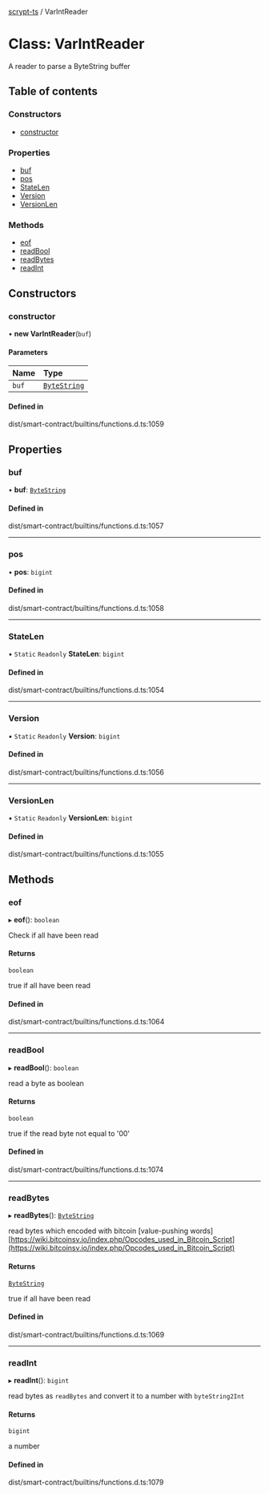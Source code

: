 [scrypt-ts](../README.md) / VarIntReader

# Class: VarIntReader

A reader to parse a ByteString buffer

## Table of contents

### Constructors

- [constructor](VarIntReader.md#constructor)

### Properties

- [buf](VarIntReader.md#buf)
- [pos](VarIntReader.md#pos)
- [StateLen](VarIntReader.md#statelen)
- [Version](VarIntReader.md#version)
- [VersionLen](VarIntReader.md#versionlen)

### Methods

- [eof](VarIntReader.md#eof)
- [readBool](VarIntReader.md#readbool)
- [readBytes](VarIntReader.md#readbytes)
- [readInt](VarIntReader.md#readint)

## Constructors

### constructor

• **new VarIntReader**(`buf`)

#### Parameters

| Name | Type |
| :------ | :------ |
| `buf` | [`ByteString`](../README.md#bytestring) |

#### Defined in

dist/smart-contract/builtins/functions.d.ts:1059

## Properties

### buf

• **buf**: [`ByteString`](../README.md#bytestring)

#### Defined in

dist/smart-contract/builtins/functions.d.ts:1057

___

### pos

• **pos**: `bigint`

#### Defined in

dist/smart-contract/builtins/functions.d.ts:1058

___

### StateLen

▪ `Static` `Readonly` **StateLen**: `bigint`

#### Defined in

dist/smart-contract/builtins/functions.d.ts:1054

___

### Version

▪ `Static` `Readonly` **Version**: `bigint`

#### Defined in

dist/smart-contract/builtins/functions.d.ts:1056

___

### VersionLen

▪ `Static` `Readonly` **VersionLen**: `bigint`

#### Defined in

dist/smart-contract/builtins/functions.d.ts:1055

## Methods

### eof

▸ **eof**(): `boolean`

Check if all have been read

#### Returns

`boolean`

true if all have been read

#### Defined in

dist/smart-contract/builtins/functions.d.ts:1064

___

### readBool

▸ **readBool**(): `boolean`

read a byte as boolean

#### Returns

`boolean`

true if the read byte not equal to '00'

#### Defined in

dist/smart-contract/builtins/functions.d.ts:1074

___

### readBytes

▸ **readBytes**(): [`ByteString`](../README.md#bytestring)

read bytes which encoded with bitcoin [value-pushing words][https://wiki.bitcoinsv.io/index.php/Opcodes_used_in_Bitcoin_Script](https://wiki.bitcoinsv.io/index.php/Opcodes_used_in_Bitcoin_Script)

#### Returns

[`ByteString`](../README.md#bytestring)

true if all have been read

#### Defined in

dist/smart-contract/builtins/functions.d.ts:1069

___

### readInt

▸ **readInt**(): `bigint`

read bytes as `readBytes` and convert it to a number with `byteString2Int`

#### Returns

`bigint`

a number

#### Defined in

dist/smart-contract/builtins/functions.d.ts:1079
